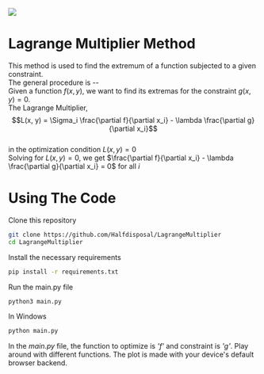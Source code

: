 ![](https://view-counter.tobyhagan.com/?user=Halfdisposal/LagrangeMultiplier)
# Lagrange Multiplier Method 
This method is used to find the extremum of a function subjected to a given constraint.<br>
The general procedure is --<br>
Given a function $f(x, y)$, we want to find its extremas for the constraint $g(x, y) = 0$.<br>
The Lagrange Multiplier,<br>
$$L(x, y) = \Sigma_i \frac{\partial f}{\partial x_i} - \lambda \frac{\partial g}{\partial x_i}$$<br>
in the optimization condition $L(x, y) = 0$<br>
Solving for $L(x, y) = 0$, we get $\frac{\partial f}{\partial x_i} - \lambda \frac{\partial g}{\partial x_i} = 0$ for all *i*<br>

# Using The Code
Clone this repository
```bash
git clone https://github.com/Halfdisposal/LagrangeMultiplier
cd LagrangeMultiplier
```
Install the necessary requirements <br>
```bash
pip install -r requirements.txt
```
Run the main.py file
```bash
python3 main.py
```
In Windows
```bash
python main.py
```
In the *main.py* file, the function to optimize is *'f'* and constraint is *'g'*. Play around with different functions. The plot is made with your device's default browser backend.
